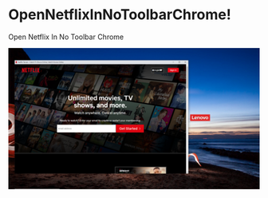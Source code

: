 # OpenNetflixInNoToolbarChrome!

Open Netflix In No Toolbar Chrome

![screenshot](https://github.com/ti777777/OpenNetflixInNoToolbarChrome/blob/main/screenshot.png?raw=true)
